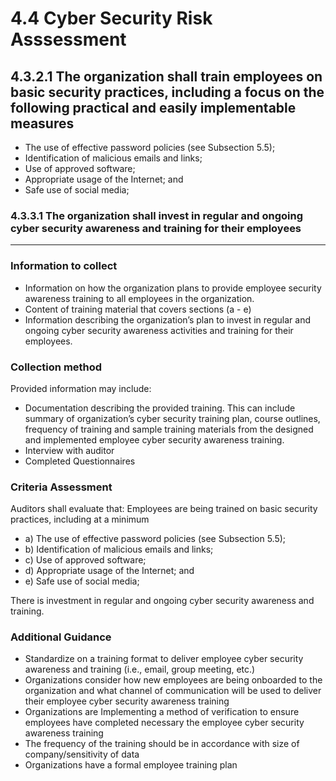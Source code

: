 # 4.4 Cyber Security Risk Asssessment

## 4.3.2.1 The organization shall train employees on basic security practices, including a focus on the following practical and easily implementable measures

- The use of effective password policies (see Subsection 5.5);
- Identification of malicious emails and links;
- Use of approved software;
- Appropriate usage of the Internet; and
- Safe use of social media;

### 4.3.3.1 The organization shall invest in regular and ongoing cyber security awareness and training for their employees

---

### Information to collect

- Information on how the organization plans to provide employee security awareness training to all employees in the organization.
- Content of training material that covers sections (a - e)
- Information describing the organization’s plan to invest in regular and ongoing cyber security awareness activities and training for their employees.

### Collection method

Provided information may include:

- Documentation describing the provided training. This can include summary of organization’s cyber security training plan, course outlines, frequency of training and sample training materials from the designed and implemented employee cyber security awareness training.
- Interview with auditor
- Completed Questionnaires

### Criteria Assessment

Auditors shall evaluate that:
Employees are being trained on basic security practices, including at a
minimum

- a) The use of effective password policies (see Subsection 5.5);
- b) Identification of malicious emails and links;
- c) Use of approved software;
- d) Appropriate usage of the Internet; and
- e) Safe use of social media;

There is investment in regular and ongoing cyber security awareness
and training.

### Additional Guidance

- Standardize on a training format to deliver employee cyber security awareness and training (i.e., email, group meeting, etc.)
- Organizations consider how new employees are being onboarded to the organization and what channel of communication will be used to deliver their employee cyber security awareness
training
- Organizations are Implementing a method of verification to ensure employees have completed necessary the employee cyber security awareness training
- The frequency of the training should be in accordance with size of company/sensitivity of data
- Organizations have a formal employee training plan
